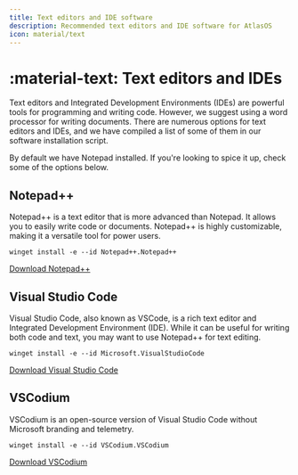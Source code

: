 ```yaml
---
title: Text editors and IDE software
description: Recommended text editors and IDE software for AtlasOS
icon: material/text
---
```


# :material-text: Text editors and IDEs

Text editors and Integrated Development Environments (IDEs) are powerful tools for programming and writing code. However, we suggest using a word processor for writing documents. There are numerous options for text editors and IDEs, and we have compiled a list of some of them in our software installation script.

By default we have Notepad installed. If you're looking to spice it up, check some of the options below.

## Notepad++

Notepad++ is a text editor that is more advanced than Notepad. It allows you to easily write code or documents. Notepad++ is highly customizable, making it a versatile tool for power users.

`winget install -e --id Notepad++.Notepad++`

[Download Notepad++](https://notepad-plus-plus.org/)

## Visual Studio Code

Visual Studio Code, also known as VSCode, is a rich text editor and Integrated Development Environment (IDE). While it can be useful for writing both code and text, you may want to use Notepad++ for text editing.

`winget install -e --id Microsoft.VisualStudioCode`

[Download Visual Studio Code](ms-windows-store://pdp/?ProductId=XP9KHM4BK9FZ7Q)

## VSCodium

VSCodium is an open-source version of Visual Studio Code without Microsoft branding and telemetry.

`winget install -e --id VSCodium.VSCodium`

[Download VSCodium](ms-windows-store://pdp/?ProductId=XP9KHM4BK9FZ7Q)
